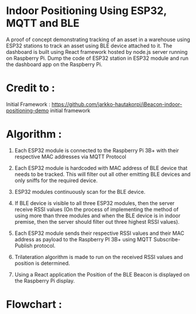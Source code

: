 # Indoor Positioning Using ESP32, MQTT and BLE
A proof of concept demonstrating tracking of an asset in a warehouse using ESP32 stations to track an asset using BLE device attached to it.
The dashboard is built using React framework hosted by node.js server running on Raspberry Pi.
Dump the code of ESP32 station in ESP32 module and run the dashboard app on the Raspberry Pi.

# Credit to : 
 Initial Framework : https://github.com/jarkko-hautakorpi/iBeacon-indoor-positioning-demo initial framework

# Algorithm :
1) Each ESP32 module is connected to the Raspberry Pi 3B+ with their respective MAC addresses via MQTT Protocol

2) Each ESP32 module is hardcoded with MAC address of BLE device that needs to be tracked. This will filter out all other emitting BLE devices and only sniffs for the required device.  

3) ESP32 modules continuously scan for the BLE device. 

4) If BLE device is visible to all three ESP32 modules, then the server receive RSSI values (On the process of implementing the method of using more than three modules and when the BLE device is in indoor premise, then the server should filter out three highest RSSI values). 

5) Each ESP32 module sends their respective RSSI values and their MAC address as payload to the Raspberry PI 3B+ using MQTT Subscribe- Publish protocol. 

6) Trilateration algorithm is made to run on the received RSSI values and position is determined.

7) Using a React application the Position of the BLE Beacon is displayed on the Raspberry Pi display.

# Flowchart :

